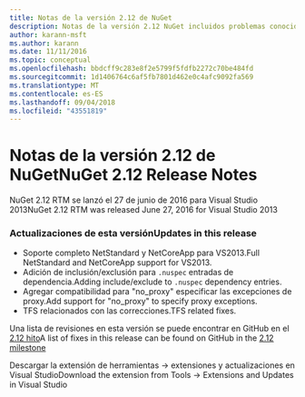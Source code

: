 ```yaml
---
title: Notas de la versión 2.12 de NuGet
description: Notas de la versión 2.12 NuGet incluidos problemas conocidos, correcciones de errores, características agregadas y dcr.
author: karann-msft
ms.author: karann
ms.date: 11/11/2016
ms.topic: conceptual
ms.openlocfilehash: bbdcff9c283e8f2e5799f5fdfb2272c70be484fd
ms.sourcegitcommit: 1d1406764c6af5fb7801d462e0c4afc9092fa569
ms.translationtype: MT
ms.contentlocale: es-ES
ms.lasthandoff: 09/04/2018
ms.locfileid: "43551819"
---
```

# <a name="nuget-212-release-notes"></a><span data-ttu-id="e8350-103">Notas de la versión 2.12 de NuGet</span><span class="sxs-lookup"><span data-stu-id="e8350-103">NuGet 2.12 Release Notes</span></span>

<span data-ttu-id="e8350-104">NuGet 2.12 RTM se lanzó el 27 de junio de 2016 para Visual Studio 2013</span><span class="sxs-lookup"><span data-stu-id="e8350-104">NuGet 2.12 RTM was released June 27, 2016 for Visual Studio 2013</span></span>

### <a name="updates-in-this-release"></a><span data-ttu-id="e8350-105">Actualizaciones de esta versión</span><span class="sxs-lookup"><span data-stu-id="e8350-105">Updates in this release</span></span>

* <span data-ttu-id="e8350-106">Soporte completo NetStandard y NetCoreApp para VS2013.</span><span class="sxs-lookup"><span data-stu-id="e8350-106">Full NetStandard  and NetCoreApp support for VS2013.</span></span>
* <span data-ttu-id="e8350-107">Adición de inclusión/exclusión para `.nuspec` entradas de dependencia.</span><span class="sxs-lookup"><span data-stu-id="e8350-107">Adding include/exclude to `.nuspec` dependency entries.</span></span>
* <span data-ttu-id="e8350-108">Agregar compatibilidad para "no_proxy" especificar las excepciones de proxy.</span><span class="sxs-lookup"><span data-stu-id="e8350-108">Add support for "no_proxy" to specify proxy exceptions.</span></span>
* <span data-ttu-id="e8350-109">TFS relacionados con las correcciones.</span><span class="sxs-lookup"><span data-stu-id="e8350-109">TFS related fixes.</span></span>

<span data-ttu-id="e8350-110">Una lista de revisiones en esta versión se puede encontrar en GitHub en el [2.12 hito](https://github.com/NuGet/Home/issues?q=milestone%3A2.12+is%3Aclosed)</span><span class="sxs-lookup"><span data-stu-id="e8350-110">A list of fixes in this release can be found on GitHub in the [2.12 milestone](https://github.com/NuGet/Home/issues?q=milestone%3A2.12+is%3Aclosed)</span></span>

<span data-ttu-id="e8350-111">Descargar la extensión de herramientas -> extensiones y actualizaciones en Visual Studio</span><span class="sxs-lookup"><span data-stu-id="e8350-111">Download the extension from Tools -> Extensions and Updates in Visual Studio</span></span>
